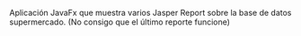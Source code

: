 Aplicación JavaFx que muestra varios Jasper Report sobre la base de datos supermercado. (No consigo que el último reporte funcione)
